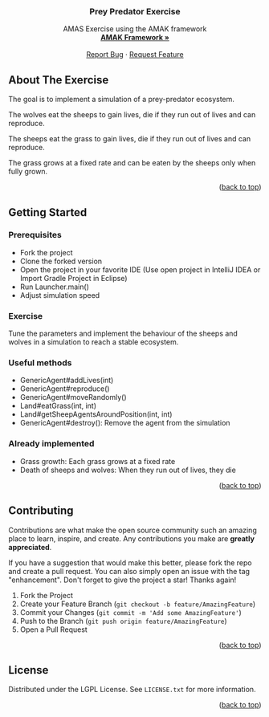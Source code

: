 <!-- Improved compatibility of back to top link: See: https://github.com/othneildrew/Best-README-Template/pull/73 -->
<a name="readme-top"></a>
<!--
*** Thanks for checking out the Best-README-Template. If you have a suggestion
*** that would make this better, please fork the repo and create a pull request
*** or simply open an issue with the tag "enhancement".
*** Don't forget to give the project a star!
*** Thanks again! Now go create something AMAZING! :D
-->



<!-- PROJECT SHIELDS -->
<!--
*** I'm using markdown "reference style" links for readability.
*** Reference links are enclosed in brackets [ ] instead of parentheses ( ).
*** See the bottom of this document for the declaration of the reference variables
*** for contributors-url, forks-url, etc. This is an optional, concise syntax you may use.
*** https://www.markdownguide.org/basic-syntax/#reference-style-links
-->



<!-- PROJECT LOGO -->
<br />
<div align="center">

<h3 align="center">Prey Predator Exercise</h3>

  <p align="center">
    AMAS Exercise using the AMAK framework
    <br />
    <a href="https://github.com/alexandreprl/amak"><strong>AMAK Framework »</strong></a>
    <br />
    <br />
    <a href="https://github.com/alexandreprl/amak-exercise-prey-predator/issues">Report Bug</a>
    ·
    <a href="https://github.com/alexandreprl/amak-exercise-prey-predator/issues">Request Feature</a>
  </p>
</div>



<!-- ABOUT THE PROJECT -->
## About The Exercise

The goal is to implement a simulation of a prey-predator ecosystem.

The wolves eat the sheeps to gain lives, die if they run out of lives and can reproduce. 

The sheeps eat the grass to gain lives, die if they run out of lives and can reproduce.

The grass grows at a fixed rate and can be eaten by the sheeps only when fully grown.

<p align="right">(<a href="#readme-top">back to top</a>)</p>

<!-- GETTING STARTED -->
## Getting Started

### Prerequisites

* Fork the project
* Clone the forked version
* Open the project in your favorite IDE (Use open project in IntelliJ IDEA or Import Gradle Project in Eclipse)
* Run Launcher.main()
* Adjust simulation speed

### Exercise
Tune the parameters and implement the behaviour of the sheeps and wolves in a simulation to reach a stable ecosystem.

### Useful methods
- GenericAgent#addLives(int)
- GenericAgent#reproduce()
- GenericAgent#moveRandomly()
- Land#eatGrass(int, int)
- Land#getSheepAgentsAroundPosition(int, int)
- GenericAgent#destroy(): Remove the agent from the simulation

### Already implemented
- Grass growth: Each grass grows at a fixed rate
- Death of sheeps and wolves: When they run out of lives, they die


<p align="right">(<a href="#readme-top">back to top</a>)</p>



<!-- CONTRIBUTING -->
## Contributing

Contributions are what make the open source community such an amazing place to learn, inspire, and create. Any contributions you make are **greatly appreciated**.

If you have a suggestion that would make this better, please fork the repo and create a pull request. You can also simply open an issue with the tag "enhancement".
Don't forget to give the project a star! Thanks again!

1. Fork the Project
2. Create your Feature Branch (`git checkout -b feature/AmazingFeature`)
3. Commit your Changes (`git commit -m 'Add some AmazingFeature'`)
4. Push to the Branch (`git push origin feature/AmazingFeature`)
5. Open a Pull Request

<p align="right">(<a href="#readme-top">back to top</a>)</p>



<!-- LICENSE -->
## License

Distributed under the LGPL License. See `LICENSE.txt` for more information.

<p align="right">(<a href="#readme-top">back to top</a>)</p>




